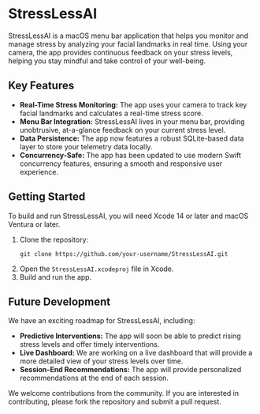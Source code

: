 # StressLessAI

StressLessAI is a macOS menu bar application that helps you monitor and manage stress by analyzing your facial landmarks in real time. Using your camera, the app provides continuous feedback on your stress levels, helping you stay mindful and take control of your well-being.

## Key Features

*   **Real-Time Stress Monitoring:** The app uses your camera to track key facial landmarks and calculates a real-time stress score.
*   **Menu Bar Integration:** StressLessAI lives in your menu bar, providing unobtrusive, at-a-glance feedback on your current stress level.
*   **Data Persistence:** The app now features a robust SQLite-based data layer to store your telemetry data locally.
*   **Concurrency-Safe:** The app has been updated to use modern Swift concurrency features, ensuring a smooth and responsive user experience.

## Getting Started

To build and run StressLessAI, you will need Xcode 14 or later and macOS Ventura or later.

1.  Clone the repository:
    ```
    git clone https://github.com/your-username/StressLessAI.git
    ```
2.  Open the `StressLessAI.xcodeproj` file in Xcode.
3.  Build and run the app.

## Future Development

We have an exciting roadmap for StressLessAI, including:

*   **Predictive Interventions:** The app will soon be able to predict rising stress levels and offer timely interventions.
*   **Live Dashboard:** We are working on a live dashboard that will provide a more detailed view of your stress levels over time.
*   **Session-End Recommendations:** The app will provide personalized recommendations at the end of each session.

We welcome contributions from the community. If you are interested in contributing, please fork the repository and submit a pull request.
